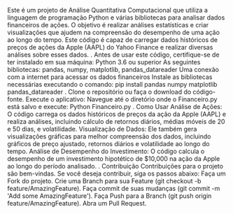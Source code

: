 Este é um projeto de Análise Quantitativa Computacional que utiliza a linguagem de programação Python e várias bibliotecas para analisar dados financeiros de ações. O objetivo é realizar análises estatísticas e criar visualizações que ajudem na compreensão do desempenho de uma ação ao longo do tempo. Este código é capaz de carregar dados históricos de preços de ações da Apple (AAPL) do Yahoo Finance e realizar diversas análises sobre esses dados.
.
Antes de usar este código, certifique-se de ter instalado em sua máquina:
Python 3.6 ou superior
As seguintes bibliotecas: pandas, numpy, matplotlib, pandas_datareader
Uma conexão com a internet para acessar os dados financeiros
Instale as bibliotecas necessárias executando o comando:
pip install pandas numpy matplotlib pandas_datareader
.
Clone o repositório ou faça o download do código-fonte.
Execute o aplicativo:
Navegue até o diretório onde o Financeiro.py está salvo e execute:
Python Financeiro.py
.
Como Usar
Análise de Ações: O código carrega os dados históricos de preços da ação da Apple (AAPL) e realiza análises, incluindo cálculo de retornos diários, médias móveis de 20 e 50 dias, e volatilidade.
Visualização de Dados: Ele também gera visualizações gráficas para melhor compreensão dos dados, incluindo gráficos de preço ajustado, retornos diários e volatilidade ao longo do tempo.
Análise de Desempenho do Investimento: O código calcula o desempenho de um investimento hipotético de $10,000 na ação da Apple ao longo do período analisado.
.
Contribuição
Contribuições para o projeto são bem-vindas. Se você deseja contribuir, siga os passos abaixo:
Faça um Fork do projeto.
Crie uma Branch para sua Feature (git checkout -b feature/AmazingFeature).
Faça commit de suas mudanças (git commit -m 'Add some AmazingFeature').
Faça Push para a Branch (git push origin feature/AmazingFeature).
Abra um Pull Request.
